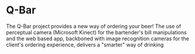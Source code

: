 Q-Bar
=====

The Q-Bar project provides a new way of ordering your beer! The use of perceptual camera (Microsoft Kinect) for the bartender's bill manipulations and the web based app, backboned with image recognition cameras for the client's ordering experience, delivers a "smarter" way of drinking
